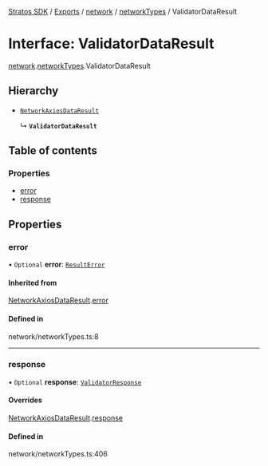 [Stratos SDK](../README.md) / [Exports](../modules.md) / [network](../modules/network.md) / [networkTypes](../modules/network.networkTypes.md) / ValidatorDataResult

# Interface: ValidatorDataResult

[network](../modules/network.md).[networkTypes](../modules/network.networkTypes.md).ValidatorDataResult

## Hierarchy

- [`NetworkAxiosDataResult`](network.networkTypes.NetworkAxiosDataResult.md)

  ↳ **`ValidatorDataResult`**

## Table of contents

### Properties

- [error](network.networkTypes.ValidatorDataResult.md#error)
- [response](network.networkTypes.ValidatorDataResult.md#response)

## Properties

### error

• `Optional` **error**: [`ResultError`](network.networkTypes.ResultError.md)

#### Inherited from

[NetworkAxiosDataResult](network.networkTypes.NetworkAxiosDataResult.md).[error](network.networkTypes.NetworkAxiosDataResult.md#error)

#### Defined in

network/networkTypes.ts:8

___

### response

• `Optional` **response**: [`ValidatorResponse`](network.networkTypes.ValidatorResponse.md)

#### Overrides

[NetworkAxiosDataResult](network.networkTypes.NetworkAxiosDataResult.md).[response](network.networkTypes.NetworkAxiosDataResult.md#response)

#### Defined in

network/networkTypes.ts:406
